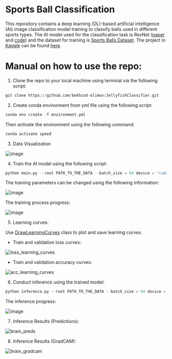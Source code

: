 # Sports Ball Classification

This repository contains a deep learning (DL)-based artificial intelligence (AI) image classification model training to classify balls used in different sports types. The AI model used for the classification task is RexNet ([paper](https://arxiv.org/pdf/2007.00992.pdf) and [code](https://github.com/clovaai/rexnet)) and the dataset for training is [Sports Balls Dataset](https://www.kaggle.com/datasets/samuelcortinhas/sports-balls-multiclass-image-classification). The project in [Kaggle](https://www.kaggle.com/) can be found [here](https://www.kaggle.com/code/killa92/sportballs-visualization-classification-pytorch).

# Manual on how to use the repo:

1. Clone the repo to your local machine using terminal via the following script:

```python
git clone https://github.com/bekhzod-olimov/JellyfishClassifier.git
```

2. Create conda environment from yml file using the following script:
```python
conda env create -f environment.yml
```
Then activate the environment using the following command:
```python
conda activate speed
```

3. Data Visualization

![image](https://github.com/bekhzod-olimov/SportsBallClassification/assets/50166164/cc6e4e03-3487-41c9-b6d5-94b59d4630d4)

4. Train the AI model using the following script:
```python
python main.py --root PATH_TO_THE_DATA --batch_size = 64 device = "cuda:0"
```
The training parameters can be changed using the following information:

![image](https://github.com/bekhzod-olimov/JellyfishClassifier/assets/50166164/cc82512f-acc1-4762-9858-f7b870fd8637)

The training process progress:

![image](https://github.com/bekhzod-olimov/JellyfishClassifier/assets/50166164/ca68a5af-bef1-4b41-9412-648c2f4942c3)

5. Learning curves:
   
Use [DrawLearningCurves](https://github.com/bekhzod-olimov/JellyfishClassifier/blob/80393cea3cdf497533f915d88481a3513b6cbcf7/main.py#L56C6-L56C6) class to plot and save learning curves.

* Train and validation loss curves:
  
![loss_learning_curves](https://github.com/bekhzod-olimov/JellyfishClassifier/assets/50166164/ab064c7a-39c7-412d-a353-8f6c723a6ea0)

* Train and validation accuracy curves:
  
![acc_learning_curves](https://github.com/bekhzod-olimov/JellyfishClassifier/assets/50166164/7493c4f3-fc18-443e-8002-5bcd62a12b55)

6. Conduct inference using the trained model:
```python
python inference.py --root PATH_TO_THE_DATA --batch_size = 64 device = "cuda:0"
```

The inference progress:

![image](https://github.com/bekhzod-olimov/JellyfishClassifier/assets/50166164/8fee0d75-c43c-4b85-9fcd-9a285a4cdf4a)

7. Inference Results (Predictions):

![brain_preds](https://github.com/bekhzod-olimov/JellyfishClassifier/assets/50166164/9a45fa89-bebd-4f46-a6df-f4bb3474bfd2)

8. Inference Results (GradCAM):
   
![brain_gradcam](https://github.com/bekhzod-olimov/JellyfishClassifier/assets/50166164/5327cdc1-72e3-4933-95b8-317779148675)
